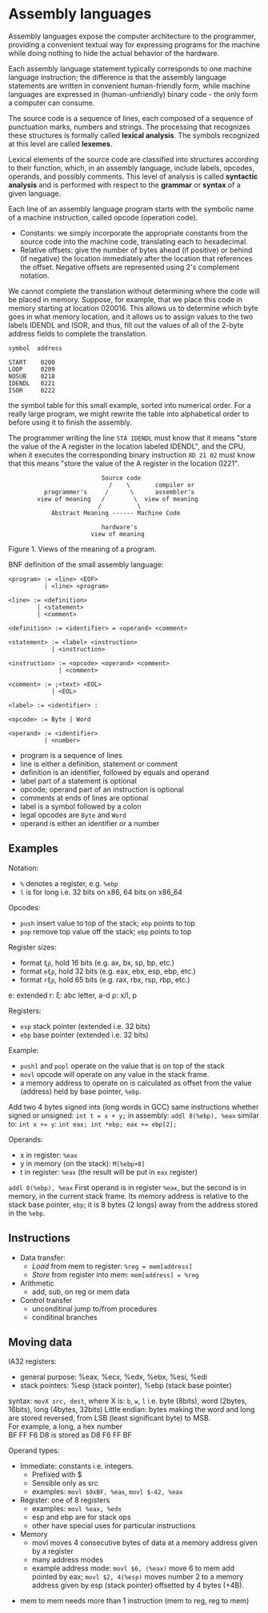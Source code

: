 # Assembly languages

Assembly languages expose the computer architecture to the programmer, providing a convenient textual way for expressing programs for the machine while doing nothing to hide the actual behavior of the hardware.

Each assembly language statement typically corresponds to one machine language instruction; the difference is that the assembly language statements are written in convenient human-friendly form, while machine languages are expressed in (human-unfriendly) binary code - the only form a computer can consume.

The source code is a sequence of lines, each composed of a sequence of punctuation marks, numbers and strings. The processing that recognizes these structures is formally called **lexical analysis**. The symbols recognized at this level are called **lexemes**.

Lexical elements of the source code are classified into structures according to their function, which, in an assembly language, include labels, opcodes, operands, and possibly comments. This level of analysis is called **syntactic analysis** and is performed with respect to the **grammar** or **syntax** of a given language.

Each line of an assembly language program starts with the symbolic name of a machine instruction, called opcode (operation code).


- Constants: we simply incorporate the appropriate constants from the source code into the machine code, translating each to hexadecimal.
- Relative offsets: give the number of bytes ahead (if positive) or behind (if negative) the location immediately after the location that references the offset. Negative offsets are represented using 2's complement notation.

We cannot complete the translation without determining where the code will be placed in memory. Suppose, for example, that we place this code in memory starting at location 020016. This allows us to determine which byte goes in what memory location, and it allows us to assign values to the two labels IDENDL and ISOR, and thus, fill out the values of all of the 2-byte address fields to complete the translation.

```
symbol	address

START	 0200
LOOP	 0209
NOSUB	 0218
IDENDL	 0221
ISOR	 0222
```
the symbol table for this small example, sorted into numerical order. For a really large program, we might rewrite the table into alphabetical order to before using it to finish the assembly.

The programmer writing the line `STA IDENDL` must know that it means "store the value of the A register in the location labeled IDENDL", and the CPU, when it executes the corresponding binary instruction `8D 21 02` must know that this means "store the value of the A register in the location 0221".

```
                          Source code
                            /    \       compiler or
          programmer's     /      \      assembler's
        view of meaning   /        \  view of meaning
                         /          \
            Abstract Meaning ------ Machine Code

                          hardware's
                       view of meaning
```
Figure 1. Views of the meaning of a program.

BNF definition of the small assembly language:
```
<program> := <line> <EOF> 
          | <line> <program>

<line> := <definition> 
        | <statement> 
        | <comment>

<definition> := <identifier> = <operand> <comment>

<statement> := <label> <instruction> 
            | <instruction>

<instruction> := <opcode> <operand> <comment> 
              | <comment>

<comment> := ;<text> <EOL> 
            | <EOL>

<label> := <identifier> :

<opcode> := Byte | Word

<operand> := <identifier> 
          | <number>
```
- program is a sequence of lines
- line is either a definition, statement or comment
- definition is an identifier, followed by equals and operand
- label part of a statement is optional
- opcode; operand part of an instruction is optional
- comments at ends of lines are optional
- label is a symbol followed by a colon
- legal opcodes are `Byte` and `Word`
- operand is either an identifier or a number



## Examples

Notation:
- `%` denotes a register, e.g. `%ebp`
- `l` is for long i.e. 32 bits on x86, 64 bits on x86_64

Opcodes:
- `push` insert value to top of the stack; `ebp` points to top
- `pop`  remove top value off the stack; `ebp` points to top

Register sizes:
- format `ξρ`,  hold 16 bits (e.g.  ax,  bx,  sp,  bp, etc.)
- format `eξρ`, hold 32 bits (e.g. eax, ebx, esp, ebp, etc.)
- format `rξρ`, hold 65 bits (e.g. rax, rbx, rsp, rbp, etc.)

e: extended
r: 
ξ: abc letter, a-d
ρ: x/l, p


Registers:
- `esp` stack pointer (extended i.e. 32 bits)
- `ebp` base pointer (extended i.e. 32 bits)

Example:
- `pushl` and `popl` operate on the value that is on top of the stack
- `movl` opcode will operate on any value in the stack frame.
- a memory address to operate on is calculated as offset from the value (address) held by base pointer, `%ebp`.

Add two 4 bytes signed ints (long words in GCC)
same instructions whether signed or unsigned: 
  `int t = x + y;`
in assembly: 
  `addl 8(%ebp), %eax`
similar to: 
  `int x += y`: `int eax; int *ebp; eax += ebp[2];`


Operands:
- x in register: `%eax`
- y in memory (on the stack): `M[%ebp+8]`
- t in register: `%eax` (the result will be put in `eax` register)

`addl 8(%ebp), %eax`
First operand is in register `%eax`, but the second is in memory, in the current stack frame. Its memory address is relative to the stack base pointer, `ebp`; it is 8 bytes (2 longs) away from the address stored in the `%ebp`.



## Instructions

* Data transfer:
  - *Load* from mem to register: `%reg = mem[address]`
  - *Store* from register into mem: `mem[address] = %reg`
* Arithmetic
  - add, sub, on reg or mem data
* Control transfer
  - unconditinal jump to/from procedures
  - conditinal branches


## Moving data

IA32 registers:
- general purpose: %eax, %ecx, %edx, %ebx, %esi, %edi
- stack pointers: %esp (stack pointer), %ebp (stack base pointer)

syntax: `movX src, dest`, where X is: `b`, `w`, `l` i.e.
byte (8bits), word (2bytes, 16bits), long (4bytes, 32bits)
Little endian: bytes making the word and long are stored reversed, from LSB (least significant byte) to MSB.  
For example, a long, a hex number   
BF FF F6 D8 is stored as
D8 F6 FF BF

Operand types:
- Immediate: constants i.e. integers. 
  - Prefixed with $
  - Sensible only as src
  - examples: `movl $0xBF, %eax`, `movl $-42, %eax`
- Register: one of 8 registers
  - examples: `movl %eax, %edx`
  - esp and ebp are for stack ops
  - other have special uses for particular instructions
- Memory
  - movl moves 4 consecutive bytes of data at a memory address given by a register
  - many address modes
  - example address mode: `movl $6, (%eax)` move 6 to mem add pointed by eax;
    `movl $2, 4(%esp)` moves number 2 to a memory address given by esp (stack pointer) offsetted by 4 bytes (+4B).

* mem to mem needs more than 1 instruction (mem to reg, reg to mem)

